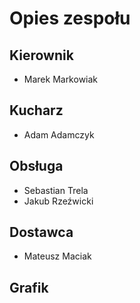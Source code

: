 # Opies zespołu

## Kierownik
- Marek Markowiak

## Kucharz
- Adam Adamczyk

## Obsługa
- Sebastian Trela
- Jakub Rzeźwicki

## Dostawca
- Mateusz Maciak

## Grafik

